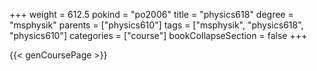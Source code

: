 +++
weight = 612.5
pokind = "po2006"
title = "physics618"
degree = "msphysik"
parents = ["physics610"]
tags = ["msphysik", "physics618", "physics610"]
categories = ["course"]
bookCollapseSection = false
+++

{{< genCoursePage >}}
